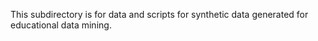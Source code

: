 This subdirectory is for data and scripts for synthetic data generated for educational data mining.
